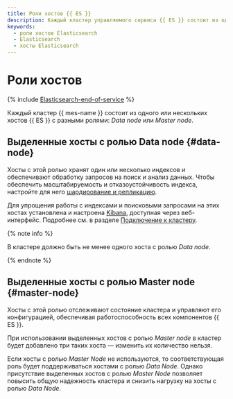 ```yaml
---
title: Роли хостов {{ ES }}
description: Каждый кластер управляемого сервиса {{ ES }} состоит из одного или нескольких хостов {{ ES }} с разными ролями Data node или Master node.
keywords:
  - роли хостов Elasticsearch
  - Elasticsearch
  - хосты Elasticsearch
---
```


# Роли хостов

{% include [Elasticsearch-end-of-service](../../_includes/mdb/mes/note-end-of-service.md) %}

Каждый кластер {{ mes-name }} состоит из одного или нескольких хостов {{ ES }} с разными ролями: _Data node_ или _Master node_.

## Выделенные хосты с ролью Data node {#data-node}

Хосты с этой ролью хранят один или несколько индексов и обеспечивают обработку запросов на поиск и анализ данных. Чтобы обеспечить масштабируемость и отказоустойчивость индекса, настройте для него [шардирование и репликацию](scalability-and-resilience.md).

Для упрощения работы с индексами и поисковыми запросами на этих хостах установлена и настроена [Kibana](https://www.elastic.co/kibana/features), доступная через веб-интерфейс. Подробнее см. в разделе [Подключение к кластеру](../operations/cluster-connect.md).

{% note info %}

В кластере должно быть не менее одного хоста с ролью _Data node_.

{% endnote %}

## Выделенные хосты с ролью Master node {#master-node}

Хосты с этой ролью отслеживают состояние кластера и управляют его конфигурацией, обеспечивая работоспособность всех компонентов {{ ES }}.

При использовании выделенных хостов с ролью _Master node_ в кластер будет добавлено три таких хоста — изменить их количество нельзя.

Если хосты с ролью _Master Node_ не используются, то соответствующая роль будет поддерживаться хостами с ролью _Data Node_. Однако присутствие выделенных хостов с ролью _Master Node_ позволяет повысить общую надежность кластера и снизить нагрузку на хосты с ролью _Data Node_.